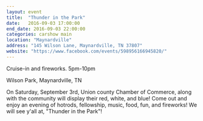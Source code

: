 ```yaml
---
layout: event
title:  "Thunder in the Park"
date:   2016-09-03 17:00:00
end_date: 2016-09-03 22:00:00
categories: carshow main
location: "Maynardville"
address: "145 Wilson Lane, Maynardville, TN 37807"
website: "https://www.facebook.com/events/598956166945820/"
---
```


Cruise-in and fireworks. 5pm-10pm

Wilson Park, Maynardville, TN

On Saturday, September 3rd, Union county Chamber of Commerce, along with the community will display their red, white, and blue! 
Come out and enjoy an evening of hotrods, fellowship, music, food, fun, and fireworks! 
We will see y'all at, "Thunder in the Park"!